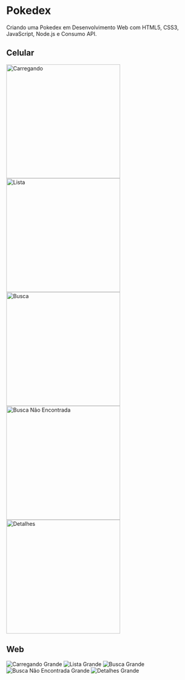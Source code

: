 # Pokedex

Criando uma Pokedex em Desenvolvimento Web com HTML5, CSS3, JavaScript, Node.js e Consumo API.

## Celular
<img width="300" src="https://github.com/rauandesantana/PokedexDIO/blob/main/assets/readme/carregando.png" alt="Carregando" /><img width="300" src="https://github.com/rauandesantana/PokedexDIO/blob/main/assets/readme/lista.png" alt="Lista" />
<img width="300" src="https://github.com/rauandesantana/PokedexDIO/blob/main/assets/readme/busca.png" alt="Busca" /><img width="300" src="https://github.com/rauandesantana/PokedexDIO/blob/main/assets/readme/busca_nao_encontrada.png" alt="Busca Não Encontrada" />
<img width="300" src="https://github.com/rauandesantana/PokedexDIO/blob/main/assets/readme/detalhes.png" alt="Detalhes" />

## Web
<img src="https://github.com/rauandesantana/PokedexDIO/blob/main/assets/readme/carregando_large.png" alt="Carregando Grande" />
<img src="https://github.com/rauandesantana/PokedexDIO/blob/main/assets/readme/lista_large.png" alt="Lista Grande" />
<img src="https://github.com/rauandesantana/PokedexDIO/blob/main/assets/readme/busca_large.png" alt="Busca Grande" />
<img src="https://github.com/rauandesantana/PokedexDIO/blob/main/assets/readme/busca_nao_encontrada_large.png" alt="Busca Não Encontrada Grande" />
<img src="https://github.com/rauandesantana/PokedexDIO/blob/main/assets/readme/detalhes_large.png" alt="Detalhes Grande" />
